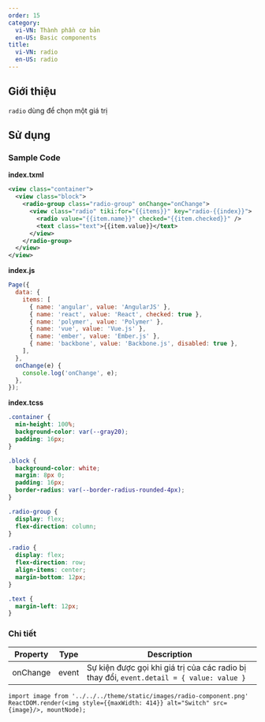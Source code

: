 ```yaml
---
order: 15
category:
  vi-VN: Thành phần cơ bản
  en-US: Basic components
title:
  vi-VN: radio
  en-US: radio
---
```


## Giới thiệu

`radio` dùng để chọn một giá trị

## Sử dụng

### Sample Code

**index.txml**

```xml
<view class="container">
  <view class="block">
    <radio-group class="radio-group" onChange="onChange">
      <view class="radio" tiki:for="{{items}}" key="radio-{{index}}">
        <radio value="{{item.name}}" checked="{{item.checked}}" />
        <text class="text">{{item.value}}</text>
      </view>
    </radio-group>
  </view>
</view>
```

**index.js**

```js
Page({
  data: {
    items: [
      { name: 'angular', value: 'AngularJS' },
      { name: 'react', value: 'React', checked: true },
      { name: 'polymer', value: 'Polymer' },
      { name: 'vue', value: 'Vue.js' },
      { name: 'ember', value: 'Ember.js' },
      { name: 'backbone', value: 'Backbone.js', disabled: true },
    ],
  },
  onChange(e) {
    console.log('onChange', e);
  },
});
```

**index.tcss**

```css
.container {
  min-height: 100%;
  background-color: var(--gray20);
  padding: 16px;
}

.block {
  background-color: white;
  margin: 8px 0;
  padding: 16px;
  border-radius: var(--border-radius-rounded-4px);
}

.radio-group {
  display: flex;
  flex-direction: column;
}

.radio {
  display: flex;
  flex-direction: row;
  align-items: center;
  margin-bottom: 12px;
}

.text {
  margin-left: 12px;
}
```

### Chi tiết

| Property | Type  | Description                                                                               |
| -------- | ----- | ----------------------------------------------------------------------------------------- |
| onChange | event | Sự kiện được gọi khi giá trị của các radio bị thay đổi, `event.detail = { value: value }` |

```__react
import image from '../../../theme/static/images/radio-component.png'
ReactDOM.render(<img style={{maxWidth: 414}} alt="Switch" src={image}/>, mountNode);
```
